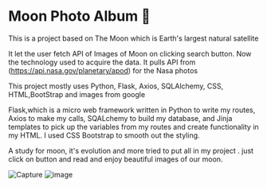 # Moon  Photo Album :rocket:

This is a project based on The Moon which is Earth's largest natural satellite

It let  the user fetch API of Images of Moon on clicking search button.
  Now  the technology used to acquire the data. It pulls API from (https://api.nasa.gov/planetary/apod) for the Nasa photos

This project mostly  uses Python, Flask, Axios, SQLAlchemy, CSS, HTML,BootStrap and images from google  

 Flask,which  is a micro web framework written in Python 
to write my routes, Axios to make my calls, SQALchemy to build my database, and Jinja templates to pick up the variables from my routes and create functionality in my HTML. I used CSS Bootstrap to smooth out the styling.

A study for moon, it's evolution and more tried to put all in my project .
just click on button and read and enjoy beautiful images of our moon.




![Capture](https://user-images.githubusercontent.com/72961644/134788928-8ff4a302-8e07-4a02-bc8d-b01addc4b414.JPG)
![image](https://user-images.githubusercontent.com/72961644/134788933-a9c47512-2fc7-4dab-a717-06f32b32eee7.png)
